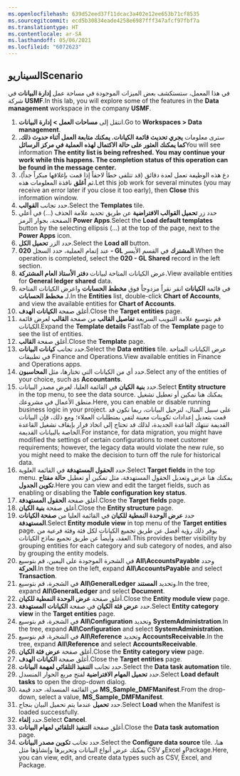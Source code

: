 ```yaml
---
ms.openlocfilehash: 639d52eed37f11dcac3a402e12ee653b71cf8535
ms.sourcegitcommit: ecd5b30834eade4258e6987fff347afcf97fbf7a
ms.translationtype: HT
ms.contentlocale: ar-SA
ms.lasthandoff: 05/06/2021
ms.locfileid: "6072623"
---
```


## <a name="scenario"></a><span data-ttu-id="1be99-101">السيناريو</span><span class="sxs-lookup"><span data-stu-id="1be99-101">Scenario</span></span> 
<span data-ttu-id="1be99-102">في هذا المعمل، ستستكشف بعض الميزات الموجودة في مساحة عمل **إدارة البيانات** في شركة **USMF**.</span><span class="sxs-lookup"><span data-stu-id="1be99-102">In this lab, you will explore some of the features in the **Data management** workspace in the company **USMF**.</span></span>


1.  <span data-ttu-id="1be99-103">انتقل إلى **مساحات العمل > إدارة البيانات**.</span><span class="sxs-lookup"><span data-stu-id="1be99-103">Go to **Workspaces > Data management**.</span></span> 
2.  <span data-ttu-id="1be99-104">سترى معلومات **يجري تحديث قائمة الكيانات. يمكنك متابعة العمل أثناء حدوث ذلك. كما يمكنك العثور على حالة الاكتمال لهذه العملية في مركز الرسائل**</span><span class="sxs-lookup"><span data-stu-id="1be99-104">You will see information **The entity list is being refreshed. You may continue your work while this happens. The completion status of this operation can be found in the message center.**</span></span> 
3.  <span data-ttu-id="1be99-105">دع هذه الوظيفة تعمل لعدة دقائق (قد تتلقى خطأ لاحقاً إذا قمت بإغلاقها مبكراً جداً)، ثم **أغلق** نافذة المعلومات هذه.</span><span class="sxs-lookup"><span data-stu-id="1be99-105">Let this job work for several minutes (you may receive an error later if you close it too early), then **Close** this information window.</span></span>
2.  <span data-ttu-id="1be99-106">حدد تجانب **القوالب**.</span><span class="sxs-lookup"><span data-stu-id="1be99-106">Select the **Templates** tile.</span></span>
4.  <span data-ttu-id="1be99-107">حدد زر **تحميل القوالب الافتراضية** عن طريق تحديد علامة الحذف (...) في أعلي الصفحة، بجوار الرمز **Power Apps**.</span><span class="sxs-lookup"><span data-stu-id="1be99-107">Select the **Load default templates** button by the selecting ellipsis (...) at the top of the page, next to the **Power Apps** icon.</span></span>
5.  <span data-ttu-id="1be99-108">حدد الزر **تحميل الكل**.</span><span class="sxs-lookup"><span data-stu-id="1be99-108">Select the **Load all** button.</span></span>
6.  <span data-ttu-id="1be99-109">عند إتمام العملية، حدد السجل **020 - GL المشترك** في القسم الأيسر.</span><span class="sxs-lookup"><span data-stu-id="1be99-109">When the operation is completed, select the **020 - GL Shared** record in the left section.</span></span>
7.  <span data-ttu-id="1be99-110">عرض الكيانات المتاحة لبيانات **دفتر الأستاذ العام المشتركة**.</span><span class="sxs-lookup"><span data-stu-id="1be99-110">View available entities for **General ledger shared** data.</span></span> 
8.  <span data-ttu-id="1be99-111">في قائمة **الكيانات** انقر نقراً مزدوجاً فوق **مخطط الحسابات** واعرض الكيانات المتاحة لـ **مخطط الحسابات**.</span><span class="sxs-lookup"><span data-stu-id="1be99-111">In the **Entities** list, double-click **Chart of Accounts**, and view the available entities for **Chart of Accounts**.</span></span> 
9.  <span data-ttu-id="1be99-112">أغلق صفحة **الكيانات الهدف**.</span><span class="sxs-lookup"><span data-stu-id="1be99-112">Close the **Target entities** page.</span></span>
10. <span data-ttu-id="1be99-113">قم بتوسيع علامة التبويب السريعة **تفاصيل القالب** من صفحة **القالب** لعرض قائمة الكيانات.</span><span class="sxs-lookup"><span data-stu-id="1be99-113">Expand the **Template details** FastTab of the **Template** page to see the list of entities.</span></span>
14. <span data-ttu-id="1be99-114">أغلق صفحة **القالب**.</span><span class="sxs-lookup"><span data-stu-id="1be99-114">Close the **Template** page.</span></span>
15. <span data-ttu-id="1be99-115">حدد تجانب **كيانات البيانات**.</span><span class="sxs-lookup"><span data-stu-id="1be99-115">Select the  **Data entities** tile.</span></span> <span data-ttu-id="1be99-116">عرض الكيانات المتاحة في تطبيقات Finance and Operations.</span><span class="sxs-lookup"><span data-stu-id="1be99-116">View available entities in Finance and Operations apps.</span></span>
16. <span data-ttu-id="1be99-117">حدد أي من الكيانات التي تختارها، مثل **المحاسبون**.</span><span class="sxs-lookup"><span data-stu-id="1be99-117">Select any of the entities of your choice, such as **Accountants**.</span></span>
17. <span data-ttu-id="1be99-118">حدد **بنية الكيان** في القائمة العليا، لعرض مصدر البيانات.</span><span class="sxs-lookup"><span data-stu-id="1be99-118">Select **Entity structure** in the top menu, to see the data source.</span></span> <span data-ttu-id="1be99-119">يمكنك هنا تمكين أو تعطيل تشغيل منطق الأعمال في مشروعك.</span><span class="sxs-lookup"><span data-stu-id="1be99-119">Here, you can enable or disable running business logic in your project.</span></span> <span data-ttu-id="1be99-120">على سبيل المثال، لترحيل البيانات، ربما تكون قد قمت بتعديل إعدادات تكوينات معينة لتفي بمتطلبات العملاء؛ ومع ذلك، فإن البيانات القديمة تنتهك القاعدة الجديدة، لذلك قد تحتاج إلى اتخاذ قرار بإيقاف تشغيل القاعدة الخاصة بالبيانات القديمة.</span><span class="sxs-lookup"><span data-stu-id="1be99-120">For instance, for data migration, you might have modified the settings of certain configurations to meet customer requirements; however, the legacy data would violate the new rule, so you might need to make the decision to turn off the rule for historical data.</span></span>
18. <span data-ttu-id="1be99-121">حدد **الحقول المستهدفة** في القائمة العلوية.</span><span class="sxs-lookup"><span data-stu-id="1be99-121">Select **Target fields** in the top menu.</span></span> <span data-ttu-id="1be99-122">يمكنك هنا عرض وتعديل الحقول المستهدفة، مثل تمكين أو تعطيل **حالة مفتاح تكوين الجدول**.</span><span class="sxs-lookup"><span data-stu-id="1be99-122">Here you can view and edit the target fields, such as enabling or disabling the **Table configuration key status**.</span></span> 
19. <span data-ttu-id="1be99-123">أغلق صفحة **الحقول المستهدفة**.</span><span class="sxs-lookup"><span data-stu-id="1be99-123">Close the **Target fields** page.</span></span>
20. <span data-ttu-id="1be99-124">أغلق صفحة **بنية الكيان**.</span><span class="sxs-lookup"><span data-stu-id="1be99-124">Close the **Entity structure** page.</span></span>
21. <span data-ttu-id="1be99-125">حدد **عرض الوحدة النمطية للكيان** في القائمة العليا من **صفحة الكيانات المستهدفة**.</span><span class="sxs-lookup"><span data-stu-id="1be99-125">Select **Entity module view** in top menu of the **Target entities** page.</span></span> <span data-ttu-id="1be99-126">يوفر ذلك رؤية أفضل عن طريق تجميع الكيانات لكل فئة وفئة فرعية من العقد، وأيضاً عن طريق تجميع نماذج الكيانات.</span><span class="sxs-lookup"><span data-stu-id="1be99-126">This provides better visibility by grouping entities for each category and sub category of nodes, and also by grouping the entity models.</span></span>
22. <span data-ttu-id="1be99-127">في الشجرة الموجودة على اليمين، قم بتوسيع **All\AccountsPayable** وحدد **الحركة**.</span><span class="sxs-lookup"><span data-stu-id="1be99-127">In the tree on the left, expand **All\AccountsPayable** and select **Transaction**.</span></span>
24. <span data-ttu-id="1be99-128">في الشجرة، قم بتوسيع **All\GeneralLedger** وتحديد **المستند**.</span><span class="sxs-lookup"><span data-stu-id="1be99-128">In the tree, expand **All\GeneralLedger** and select **Document**.</span></span>
26. <span data-ttu-id="1be99-129">أغلق صفحة **عرض الوحدة النمطية للكيان**.</span><span class="sxs-lookup"><span data-stu-id="1be99-129">Close the **Entity module view** page.</span></span>
27. <span data-ttu-id="1be99-130">حدد **عرض فئة الكيان** في صفحة **الكيانات المستهدفة**.</span><span class="sxs-lookup"><span data-stu-id="1be99-130">Select **Entity category view** in the **Target entities** page.</span></span>
28. <span data-ttu-id="1be99-131">في الشجرة، قم بتوسيع **All\Configuration** وتحديد **SystemAdministration**.</span><span class="sxs-lookup"><span data-stu-id="1be99-131">In the tree, expand **All\Configuration** and select **SystemAdministration**.</span></span>
30. <span data-ttu-id="1be99-132">في الشجرة، قم بتوسيع **All\Reference** وتحديد **AccountsReceivable**.</span><span class="sxs-lookup"><span data-stu-id="1be99-132">In the tree, expand **All\Reference** and select **AccountsReceivable**.</span></span>
32. <span data-ttu-id="1be99-133">أغلق صفحة **عرض فئة الكيان**.</span><span class="sxs-lookup"><span data-stu-id="1be99-133">Close the **Entity category view** page.</span></span>
33. <span data-ttu-id="1be99-134">أغلق صفحة **الكيانات الهدف**.</span><span class="sxs-lookup"><span data-stu-id="1be99-134">Close the **Target entities** page.</span></span>
34. <span data-ttu-id="1be99-135">حدد تجانب **التنفيذ التلقائي لمهمة البيانات**.</span><span class="sxs-lookup"><span data-stu-id="1be99-135">Select the **Data task automation** tile.</span></span>
35. <span data-ttu-id="1be99-136">حدد **تحميل المهام الافتراضية** لفتح مربع الحوار المنسدل.</span><span class="sxs-lookup"><span data-stu-id="1be99-136">Select **Load default tasks** to open the drop-down dialog.</span></span>
36. <span data-ttu-id="1be99-137">من القائمة المنسدلة، حدد قيمة **MS_Sample_DMFManifest**.</span><span class="sxs-lookup"><span data-stu-id="1be99-137">From the drop-down, select a value, **MS_Sample_DMFManifest**.</span></span>
37. <span data-ttu-id="1be99-138">حدد **تحميل** عندما يتم تحميل البيان بنجاح.</span><span class="sxs-lookup"><span data-stu-id="1be99-138">Select **Load** when the Manifest is loaded successfully.</span></span>
38. <span data-ttu-id="1be99-139">حدد **إلغاء**.</span><span class="sxs-lookup"><span data-stu-id="1be99-139">Select **Cancel**.</span></span>
39. <span data-ttu-id="1be99-140">أغلق صفحة **التنفيذ التلقائي لمهام البيانات**.</span><span class="sxs-lookup"><span data-stu-id="1be99-140">Close the **Data task automation** page.</span></span>
40. <span data-ttu-id="1be99-141">حدد تجانب **تكوين مصدر البيانات**.</span><span class="sxs-lookup"><span data-stu-id="1be99-141">Select the **Configure data source** tile.</span></span> <span data-ttu-id="1be99-142">هنا، يمكنك عرض أنواع البيانات وتحريرها وإنشاؤها مثل CSV وExcel وPackage.</span><span class="sxs-lookup"><span data-stu-id="1be99-142">Here, you can view, edit, and create data types such as CSV, Excel, and Package.</span></span>
